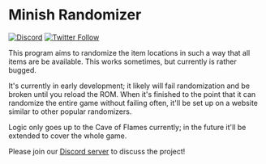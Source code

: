 # Minish Randomizer

[![Discord](https://discordapp.com/api/guilds/342341497024151553/embed.png?style=shield)](https://discord.gg/ndFuWbV)
[![Twitter Follow](https://img.shields.io/badge/follow-%40minishmaker-blue.svg?style=flat&logo=twitter)](https://twitter.com/minishmaker)

This program aims to randomize the item locations in such a way that all items are be available. This works sometimes, but currently is rather bugged.

It's currently in early development; it likely will fail randomization and be broken until you reload the ROM.
When it's finished to the point that it can randomize the entire game without failing often, it'll be set up on a website similar to other popular randomizers.

Logic only goes up to the Cave of Flames currently; in the future it'll be extended to cover the whole game.

Please join our [Discord server](https://discord.gg/ndFuWbV) to discuss the project!
